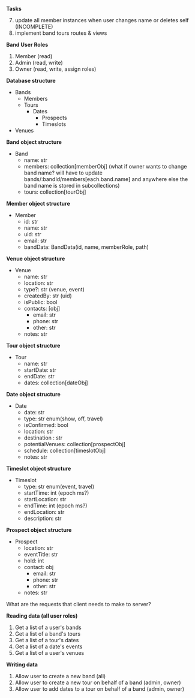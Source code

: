 **Tasks**

<!-- 1. Authorize with JWT to return uid (use auth/authAPI.authorize() HOF) -->
<!-- 2. Filter a list of bands where user is a member -->
<!-- 3. When band is selected, assign user role. (user role included with bandData) -->
<!-- 4. create owner permissions HOF (authorizeOwner) -->
<!-- 5. create admin permissions HOF (authorizeAdmin) -->
<!-- created member permissions HOF (authorizeMember) -->
<!-- 6. implement band members routes & views
- - addBandMember contains unique email validation, calls bandAPI.addMemberToBand()
  - removeBandMember prevents owner from being deleted
  - changeMemberRole() automatically swap ownership if req.body.role === owner -->

7. update all member instances when user changes name or deletes self (INCOMPLETE)
8. implement band tours routes & views

**Band User Roles**

1. Member (read)
2. Admin (read, write)
3. Owner (read, write, assign roles)

**Database structure**

- Bands
  - Members
  - Tours
    - Dates
      - Prospects
      - Timeslots
- Venues

**Band object structure**

- Band
  - name: str
  - members: collection[memberObj]
    (what if owner wants to change band name? will have to update bands/:bandId/members[each.band.name] and anywhere else the band name is stored in subcollections)
  - tours: collection[tourObj]

**Member object structure**

- Member
  - id: str
  - name: str
  - uid: str
  - email: str
  - bandData: BandData(id, name, memberRole, path)

**Venue object structure**

- Venue
  - name: str
  - location: str
  - type?: str (venue, event)
  - createdBy: str (uid)
  - isPublic: bool
  - contacts: [obj]
    - email: str
    - phone: str
    - other: str
  - notes: str

**Tour object structure**

- Tour
  - name: str
  - startDate: str
  - endDate: str
  - dates: collection[dateObj]

**Date object structure**

- Date
  - date: str
  - type: str enum(show, off, travel)
  - isConfirmed: bool
  - location: str
  - destination : str
  - potentialVenues: collection[prospectObj]
  - schedule: collection[timeslotObj]
  - notes: str

**Timeslot object structure**

- Timeslot
  - type: str enum(event, travel)
  - startTime: int (epoch ms?)
  - startLocation: str
  - endTime: int (epoch ms?)
  - endLocation: str
  - description: str

**Prospect object structure**

- Prospect
  - location: str
  - eventTitle: str
  - hold: int
  - contact: obj
    - email: str
    - phone: str
    - other: str
  - notes: str

What are the requests that client needs to make to server?

**Reading data (all user roles)**

1. Get a list of a user's bands
2. Get a list of a band's tours
3. Get a list of a tour's dates
4. Get a list of a date's events
5. Get a list of a user's venues

**Writing data**

1. Allow user to create a new band (all)
2. Allow user to create a new tour on behalf of a band (admin, owner)
3. Allow user to add dates to a tour on behalf of a band (admin, owner)

